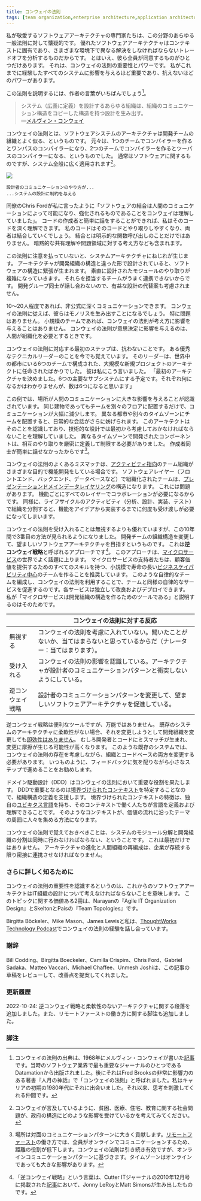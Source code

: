 ```yaml
---
title: コンウェイの法則
tags: [team organization,enterprise architecture,application architecture]
---
```


<!-- Pretty much all the practitioners I favor in Software Architecture are deeply suspicious of any kind of general law in the field.  -->
<!-- Good software architecture is very context-specific, 
 !-- 	analyzing trade-offs that resolve differently across a wide range of environments.  -->
<!-- But if there is one thing they all agree on, it's the importance and power of Conway's Law.  -->
<!-- Important enough to affect every system I've come across, and powerful enough that you're doomed to defeat if you try to fight it. -->

私が敬愛するソフトウェアアーキテクチャの専門家たちは、この分野のあらゆる一般法則に対して懐疑的です。
優れたソフトウェアアーキテクチャはコンテキストに固有であり、さまざまな環境下で異なる解決をしなければならないトレードオフを分析するものだからです。
とはいえ、彼ら全員が同意するものがひとつだけあります。
それは、コンウェイの法則の重要性とパワーです。
私がこれまでに経験したすべてのシステムに影響を与えるほど重要であり、抗えないほどのパワーがあります。


<!-- The law is probably best stated, by its author, as: [1] -->

この法則を説明するには、作者の言葉がいちばんでしょう[^1]。

<!-- Any organization that designs a system (defined broadly) will produce a design whose structure is a copy of the organization's communication structure.
 !-- -- Melvin Conway -->

> システム（広義に定義）を設計するあらゆる組織は、組織のコミュニケーション構造をコピーした構造を持つ設計を生み出す。<br/>
> ―[メルヴィン・コンウェイ](https://www.melconway.com/Home/Conways_Law.html)

<!-- Conway's Law is essentially the observation 
 !-- that the architectures of software systems look remarkably similar to the organization of the development team that built it.  -->
<!-- It was originally described to me by saying that if a single team writes a compiler, 
 !-- 	it will be a one-pass compiler, but if the team is divided into two, then it will be a two-pass compiler.  -->
<!-- Although we usually discuss it with respect to software, the observation applies broadly to systems in general. [2] -->

コンウェイの法則とは、ソフトウェアシステムのアーキテクチャは開発チームの組織とよく似る、というものです。
元々は、1つのチームでコンパイラーを作るとワンパスのコンパイラーになり、2つのチームでコンパイラーを作るとツーパスのコンパイラーになる、というものでした。
通常はソフトウェアに関するものですが、システム全般に広く適用されます[^2]。

![](https://martinfowler.com/bliki/images/conwaysLaw/card.png)


```
設計者のコミュニケーションのやり方が...
...システムの設計に制約を与える
```

<!-- As my colleague Chris Ford said to me:  -->
<!-- "Conway understood that software coupling 
 !-- 	is enabled and encouraged by human communication."  -->
<!-- If I can talk easily to the author of some code, 
 !-- 	then it is easier for me to build up a rich understanding of that code.  -->
<!-- This makes it easier for my code to interact,
 !-- 	and thus be coupled, to that code.  -->
<!-- Not just in terms of explicit function calls, 
 !-- but also in the implicit shared assumptions and way of thinking about the problem domain. -->
同僚のChris Fordが私に言ったように「ソフトウェアの結合は人間のコミュニケーションによって可能になり、強化されるものであることをコンウェイは理解していました」。
コードの作成者と簡単に話をすることができれば、私はそのコードを深く理解できます。
私のコードはそのコードとやり取りしやすくなり、両者は結合していくでしょう。
結合とは明示的な関数呼び出しのことだけではありません。
暗黙的な共有理解や問題領域に対する考え方なども含まれます。

<!-- We often see how inattention to the law can twist system architectures.  -->
<!-- If an architecture is designed at odds with the development organization's structure, 
 !-- 	then tensions appear in the software structure.  -->
<!-- Module interactions that were designed to be straightforward become complicated, 
 !-- 	because the teams responsible for them don't work together well.  -->
<!-- Beneficial design alternatives aren't even considered 
 !-- 	because the necessary development groups aren't talking to each other. -->
この法則に注意を払っていないと、システムアーキテクチャにねじれが生じます。
アーキテクチャが開発組織の構造と違った形で設計されていると、ソフトウェアの構造に緊張が生まれます。
素直に設計されたモジュールのやり取りが複雑になっていきます。
それらを担当するチームがうまく連携できないからです。
開発グループ同士が話し合わないので、有益な設計の代替案も考慮されません。

<!-- A dozen or two people can have deep and informal communications, so Conways Law indicates they will create a monolith.  -->
<!-- That's fine - so Conway's Law doesn't impact our thinking for smaller teams.  -->
<!-- It's when the humans need organizing that Conway's Law should affect decision making. -->

10〜20人程度であれば、非公式に深くコミュニケーションできます。
コンウェイの法則に従えば、彼らはモノリスを生み出すことになるでしょう。
特に問題はありません。
小規模のチームであれば、コンウェイの法則が考え方に影響を与えることはありません。
コンウェイの法則が意思決定に影響を与えるのは、人間が組織化を必要とするときです。

<!-- The first step in dealing with Conway's Law is know not to fight it.  -->
<!-- I still remember one sharp technical leader,  -->
<!-- who was just made the architect of a large new project that consisted of six teams 
 !-- 	in different cities all over the world.  -->
<!-- “I made my first architectural decision” he told me.  -->
<!-- “There are going to be six major subsystems. I have no idea what they are going to be, 
 !-- but there are going to be six of them.” -->

コンウェイの法則に対応する最初のステップは、抗わないことです。
ある優秀なテクニカルリーダーのことを今でも覚えています。
そのリーダーは、世界中の都市にいる6つのチームで構成された、大規模な新規プロジェクトのアーキテクトに任命されたばかりでした。
彼は私にこう言いました。
「最初のアーキテクチャを決めました。6つの主要なサブシステムにする予定です。それぞれ何になるかはわかりませんが、数は6つになると思います」

<!-- This example recognized the big impact location has on human communication.  -->
<!-- Putting teams on separate floors of the same building is enough 
 !-- 	to significantly reduce communication.  -->
<!-- Putting teams in separate cities, and time zones, further gets in the way of regular conversation.  -->
<!-- The architect recognized this,
 !-- 	and realized that he needed take this into account in his technical design from the beginning.  -->
<!-- Components developed in different time-zones 
 !-- needed to have a well-defined and limited interaction 
 !-- 	because their creators would not be able to talk easily.[3] -->
この例では、場所が人間のコミュニケーションに大きな影響を与えることが認識されています。
同じ建物であってもチームを別々のフロアに配置するだけで、コミュニケーションが大幅に減少します。
異なる都市や別々のタイムゾーンにチームを配置すると、日常的な会話がさらに妨げられます。
このアーキテクトはそのことを認識しており、技術的な設計では最初から考慮しておかなければならないことを理解していました。
異なるタイムゾーンで開発されたコンポーネントは、相互のやり取りを厳密に定義して制限する必要がありました。
作成者同士が簡単に話せなかったからです[^3]。

<!-- A common mismatch with Conways Law is 
 !-- 	where an ActivityOriented team organization 
 !-- 	works at cross-purposes to feature development. 
 !-- Teams organized by software layer (eg front-end, back-end, and database) lead to dominant 
 !-- PresentationDomainDataLayering structures,  -->
<!-- which is problematic because each feature needs close collaboration between the layers.  -->
<!-- Similarly dividing people along the lines of life-cycle activity
 !-- (analysis, design, coding, testing) means lots of hand-offs 
 !-- 	to get a feature from idea to production. -->
コンウェイの法則のよくあるミスマッチは、[アクティビティ指向](/ActivityOriented)のチーム組織がさまざまな目的で機能開発をしている場合です。
ソフトウェアレイヤー（フロントエンド、バックエンド、データベースなど）で組織化されたチームは、[プレゼンテーションドメインデータレイヤリング](/PresentationDomainDataLayering)の構造になります。
これには問題があります。
機能ごとにすべてのレイヤーでコラボレーションが必要になるからです。
同様に、ライフサイクルのアクティビティ（分析、設計、実装、テスト）で組織を分割すると、機能をアイデアから実装するまでに何度も受け渡しが必要になってしまいます。

<!-- Accepting Conway's Law is superior to ignoring it,  -->
<!-- and in the last decade, we've seen a third way to respond to this law.  -->
<!-- Here we deliberately alter the development team's organization structure 
 !-- 	to encourage the desired software architecture, 
 !-- 	an approach referred to as the Inverse Conway Maneuver [4]. 
This approach is often talked about in the world of microservices,  -->
<!-- where advocates advise building small, long-lived BusinessCapabilityCentric teams
 !-- 	that contain all the skills needed to deliver customer value.  -->
<!-- By organizing autonomous teams this way,  -->
<!-- we employ Conway's Law to encourage similarly autonomous services 
 !-- 	that can be enhanced and deployed independently of each other.  -->
<!-- This, indeed, is why I describe microservices as primarily a tool to structure a development organization. -->

コンウェイの法則を受け入れることは無視するよりも優れていますが、この10年間で3番目の方法が見られるようになりました。
開発チームの組織構造を変更して、望ましいソフトウェアアーキテクチャを目指すというものです。
これは**逆コンウェイ戦略**と呼ばれるアプローチです[^4]。
このアプローチは、[マイクロサービス](https://martinfowler.com/articles/microservices.html#OrganizedAroundBusinessCapabilities)の世界でよく話題に上ります。
マイクロサービスの支持者たちは、顧客価値を提供するためのすべてのスキルを持つ、小規模で寿命の長い[ビジネスケイパビリティ中心](/BusinessCapabilityCentric)のチームを作ることを推奨しています。
このような自律的なチームを編成し、コンウェイの法則を利用することで、チームと同様の自律的なサービスを促進するのです。各サービスは独立して改良およびデプロイできます。
私が「マイクロサービスは開発組織の構造を作るためのツールである」と説明するのはそのためです。


|                  | コンウェイの法則に対する反応                                                                                               |
|------------------|----------------------------------------------------------------------------------------------------------------------------|
| 無視する         | コンウェイの法則を考慮に入れていない。聞いたことがないか、当てはまらないと思っているからだ（ナレーター：当てはまります）。 |
| 受け入れる       | コンウェイの法則の影響を認識している。アーキテクチャが設計者のコミュニケーションパターンと衝突しないようにしている。       |
| 逆コンウェイ戦略 | 設計者のコミュニケーションパターンを変更して、望ましいソフトウェアアーキテクチャを促進している。                              |

<!-- Responses to Conway's Law
 !-- Ignore	
 !-- Don't take Conway's Law into account, because you've never heard of it, or you don't think it applies (narrator: it does) -->

<!-- Accept 
 !-- Recognize the impact of Conway's Law, and ensure your architecture doesn't clash with designers' communication patterns. -->

<!-- Inverse Conway Maneuver   
 !-- Change the communication patterns of the designers to encourage the desired software architecture. -->

<!-- While the inverse Conway maneuver is a useful tool, it isn't all-powerful.  -->
<!-- If you have an existing system with a rigid architecture 
 !-- 	that you want to change,  -->
<!-- changing the development organization isn't going to be an instant fix.  -->
<!-- Instead it's more likely to result in a mismatch between developers and code
 !-- 	that adds friction to further enhancement.  -->
<!-- With an existing system like this,  -->
<!-- the point of Conway's Law is that we need to take into account its presence while changing both organization and code base.  -->
<!-- And as usual, I'd recommend taking small steps while being vigilant for feedback. -->

逆コンウェイ戦略は便利なツールですが、万能ではありません。
既存のシステムのアーキテクチャに柔軟性がない場合、それを変更しようとして開発組織を変更しても[即効性はありません](https://verraes.net/2022/05/conways-law-vs-rigid-designs/)。
むしろ開発者とコードにミスマッチが生まれ、変更に摩擦が生じる可能性が高くなります。
このような既存のシステムでは、コンウェイの法則の存在を考慮しながら、組織とコードベースの両方を変更する必要があります。
いつものように、フィードバックに気を配りながら小さなステップで進めることをお勧めします。

<!-- Domain-Driven Design plays a role with Conway's Law 
 !-- 	to help define organization structures, 
 !-- since a key part of DDD is to identify BoundedContexts.  -->
<!-- A key characteristic of a Bounded Context is that it has its own UbiquitousLanguage, defined and understood by the group of people working in that context.  -->
<!-- Such contexts form ways to group people around a subject matter 
 !-- 	that can then align with the flow of value. -->


ドメイン駆動設計（DDD）はコンウェイの法則において重要な役割を果たします。
DDDで重要となるのは[境界づけられたコンテキスト](/BoundedContext)を特定することなので、組織構造の定義を支援します。
境界づけられたコンテキストの特徴は、独自の[ユビキタス言語](UbiquitousLanguage)を持ち、そのコンテキストで働く人たちが言語を定義および理解できることです。
そのようなコンテキストが、価値の流れに沿ったテーマの周囲に人々を集める方法になります。

<!-- The key thing to remember about Conways Law is that the modular decomposition of a system and the decomposition of the development organization must be done together.  -->
<!-- This isn't just at the beginning,  -->
<!-- evolution of the architecture and reorganizing the human organization 
 !-- must go hand-in-hand throughout the life of an enterprise. -->

コンウェイの法則で覚えておきべきことは、システムのモジュール分解と開発組織の分割は同時に行わなければならない、ということです。
これは最初だけではありません。
アーキテクチャの進化と人間組織の再編成は、企業が存続する限り密接に連携させなければなりません。

<!-- ### Further Reading -->
### さらに詳しく知るために

<!-- Recognizing the importance of Conway's Law 
 !-- means that budding software architects need to think about IT organization design.  -->
<!-- Two worthwhile books on this topic are Agile IT Organization Design by Narayan and Team Topologies by Skelton and Pais. -->

コンウェイの法則の重要性を認識するというのは、これからのソフトウェアアーキテクトはIT組織の設計について考えなければならないことを意味します。
このトピックに関する価値ある2冊は、Narayanの『Agile IT Organization Design』とSkeltonとPaisの『Team Topologies』です。

<!-- Birgitta Böckeler, Mike Mason, James Lewis and I discuss our experiences with Conway's Law on the ThoughtWorks Technology Podcast -->
Birgitta Böckeler、Mike Mason、James Lewisと私は、[ThoughtWorks Technology Podcast](https://www.thoughtworks.com/insights/podcasts/technology-podcasts/reckoning-with-the-force-conways-law)でコンウェイの法則の経験を話し合っています。

<!-- ### Acknowledgements -->
### 謝辞

<!-- Bill Codding, Birgitta Boeckeler, Camilla Crispim, Chris Ford, Gabriel Sadaka, Matteo Vaccari, Michael Chaffee, and Unmesh Joshi reviewed drafts of this article and suggested improvements -->
Bill Codding、Birgitta Boeckeler、Camilla Crispim、Chris Ford、Gabriel Sadaka、Matteo Vaccari、Michael Chaffee、Unmesh Joshiは、この記事の草稿をレビューして、改善点を提案してくれました。

<!-- ### Revisions -->
### 更新履歴

<!-- 2022-10-24: I added the paragraph about the inverse Conway maneuver and rigid architectures. I also added the footnote about remote-first working. -->

2022-10-24: 逆コンウェイ戦略と柔軟性のないアーキテクチャに関する段落を追加しました。また、リモートファーストの働き方に関する脚注も追加しました。


<!-- ### Notes -->
### 脚注

<!-- 1: The source for Conway's law is an article written by Melvin Conway in 1968.  -->
<!-- It was published by Datamation, one of the most important journals for the software industry at that time.  -->
<!-- It was later dubbed “Conway’s Law” by Fred Brooks in his hugely influential book The Mythical Man-Month.  -->
<!-- I ran into it there at the beginning of my career in the 1980s, 
 !-- and it has been a thought-provoking companion ever since. -->
[^1]: コンウェイの法則の出典は、1968年にメルヴィン・コンウェイが書いた[記事](https://www.melconway.com/Home/Committees_Paper.html)です。当時のソフトウェア業界で最も重要なジャーナルのひとつであるDatamationから出版されました。後にそれはFred Brooksの非常に影響力のある著書『人月の神話』で「コンウェイの法則」と呼ばれました。私はキャリアの初期の1980年代にそれに出会いました。それ以来、思考を刺激してくれる仲間です。

<!-- 2: As Conway mentions,  -->
<!-- consider how the social problems around poverty, health care, housing, and education are influenced by the structures of government. -->

[^2]: コンウェイが言及しているように、貧困、医療、住宅、教育に関する社会問題が、政府の構造にどのような影響を受けているかを考えてみてください。

<!-- 3: While location makes a big contribution to in-person communication patterns,  -->
<!-- one of the features of remote-first working, is that it reduces the role of distance, as everyone is communicating online. Conway's Law still applies,  -->
<!-- but it's based on the online communication patterns.  -->
<!-- Time zones still have a big effect, even online. -->

[^3]: 場所は対面のコミュニケーションパターンに大きく貢献します。[リモートファースト](https://martinfowler.com/articles/remote-or-co-located.html#remote-first)の働き方では、全員がオンラインでコミュニケーションするため、距離の役割が低下します。コンウェイの法則は引き続き有効ですが、オンラインコミュニケーションパターンに基づきます。タイムゾーンはオンラインであっても大きな影響があります。

<!-- 4: The term “inverse Conway maneuver” was coined by Jonny LeRoy and Matt Simons in an article published in the December 2010 issue of the Cutter IT journal. -->
[^4]: 「逆コンウェイ戦略」という言葉は、Cutter ITジャーナルの2010年12月号に掲載された[記事](http://jonnyleroy.com/2011/02/03/dealing-with-creaky-legacy-platforms/)において、Jonny LeRoyとMatt Simonsが生み出したものです。
